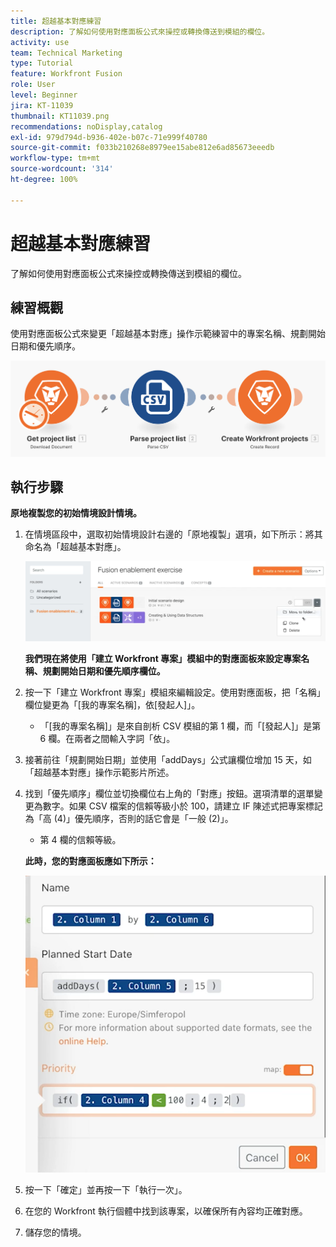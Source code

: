 ```yaml
---
title: 超越基本對應練習
description: 了解如何使用對應面板公式來操控或轉換傳送到模組的欄位。
activity: use
team: Technical Marketing
type: Tutorial
feature: Workfront Fusion
role: User
level: Beginner
jira: KT-11039
thumbnail: KT11039.png
recommendations: noDisplay,catalog
exl-id: 979d794d-b936-402e-b07c-71e999f40780
source-git-commit: f033b210268e8979ee15abe812e6ad85673eeedb
workflow-type: tm+mt
source-wordcount: '314'
ht-degree: 100%

---
```


# 超越基本對應練習

了解如何使用對應面板公式來操控或轉換傳送到模組的欄位。

## 練習概觀

使用對應面板公式來變更「超越基本對應」操作示範練習中的專案名稱、規劃開始日期和優先順序。

![超越基本對應影像 1](../12-exercises/assets/beyond-basic-mapping-walkthrough-1.png)

## 執行步驟

**原地複製您的初始情境設計情境。**

1. 在情境區段中，選取初始情境設計右邊的「原地複製」選項，如下所示：將其命名為「超越基本對應」。

   ![超越基本對應影像 2](../12-exercises/assets/beyond-basic-mapping-walkthrough-2.png)

   **我們現在將使用「建立 Workfront 專案」模組中的對應面板來設定專案名稱、規劃開始日期和優先順序欄位。**

1. 按一下「建立 Workfront 專案」模組來編輯設定。使用對應面板，把「名稱」欄位變更為「[我的專案名稱]，依[發起人]」。

   + 「[我的專案名稱]」是來自剖析 CSV 模組的第 1 欄，而「[發起人]」是第 6 欄。在兩者之間輸入字詞「依」。

1. 接著前往「規劃開始日期」並使用「addDays」公式讓欄位增加 15 天，如「超越基本對應」操作示範影片所述。
1. 找到「優先順序」欄位並切換欄位右上角的「對應」按鈕。選項清單的選單變更為數字。如果 CSV 檔案的信賴等級小於 100，請建立 IF 陳述式把專案標記為「高 (4)」優先順序，否則的話它會是「一般 (2)」。

   + 第 4 欄的信賴等級。

   **此時，您的對應面板應如下所示：**

   ![超越基本對應影像 3](../12-exercises/assets/beyond-basic-mapping-walkthrough-3.png)

1. 按一下「確定」並再按一下「執行一次」。
1. 在您的 Workfront 執行個體中找到該專案，以確保所有內容均正確對應。
1. 儲存您的情境。
